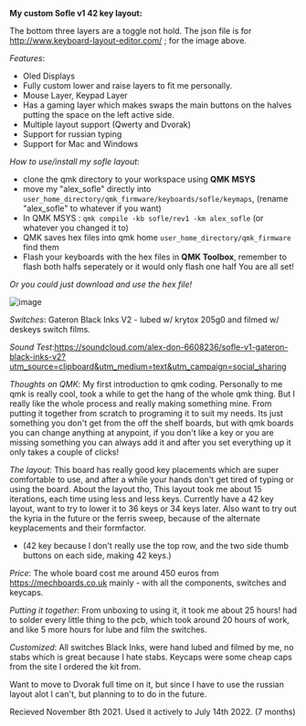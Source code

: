 **My custom Sofle v1 42 key layout:**


The bottom three layers are a toggle not hold.
The json file is for http://www.keyboard-layout-editor.com/ ; for the image above.

*Features*:
- Oled Displays
- Fully custom lower and raise layers to fit me personally.
- Mouse Layer, Keypad Layer
- Has a gaming layer which makes swaps the main buttons on the halves putting the space on the left active side.
- Multiple layout support (Qwerty and Dvorak)
- Support for russian typing
- Support for Mac and Windows

*How to use/install my sofle layout*:
- clone the qmk directory to your workspace using **QMK MSYS**
- move my "alex_sofle" directly into `user_home_directory/qmk_firmware/keyboards/sofle/keymaps`, (rename "alex_sofle" to whatever if you want)
- In QMK MSYS : `qmk compile -kb sofle/rev1 -km alex_sofle` (or whatever you changed it to)
- QMK saves hex files into qmk home `user_home_directory/qmk_firmware` find them
- Flash your keyboards with the hex files in **QMK Toolbox**, remember to flash both halfs seperately or it would only flash one half
You are all set!

*Or you could just download and use the hex file!*

![image](https://user-images.githubusercontent.com/2576834/182391084-ed44b675-320f-4d9f-a0fb-e0bbaf9aa177.png)

*Switches*: Gateron Black Inks V2 - lubed w/ krytox 205g0 and filmed w/ deskeys switch films.

*Sound Test*:https://soundcloud.com/alex-don-6608236/sofle-v1-gateron-black-inks-v2?utm_source=clipboard&utm_medium=text&utm_campaign=social_sharing

*Thoughts on QMK*:
My first introduction to qmk coding. Personally to me qmk is really cool, took a while to get the hang of the whole qmk thing. But I really like the whole process and really making something mine. From putting it together from scratch to programing it to suit my needs. Its just something you don't get from the off the shelf boards, but with qmk boards you can change anything at anypoint, if you don't like a key or you are missing something you can always add it and after you set everything up it only takes a couple of clicks!

*The layout*:
This board has really good key placements which are super comfortable to use, and after a while your hands don't get tired of typing or using the board. About the layout tho, This layout took me about 15 iterations, each time using less and less keys. Currently have a 42 key layout, want to try to lower it to 36 keys or 34 keys later. Also want to try out the kyria in the future or the ferris sweep, because of the alternate keyplacements and their formfactor.

- (42 key because I don't really use the top row, and the two side thumb buttons on each side, making 42 keys.)

*Price*:
The whole board cost me around 450 euros from https://mechboards.co.uk mainly - with all the components, switches and keycaps.

*Putting it together*:
From unboxing to using it, it took me about 25 hours! had to solder every little thing to the pcb, which took around 20 hours of work, and like 5 more hours for lube and film the switches.

*Customized*:
All switches Black Inks, were hand lubed and filmed by me, no stabs which is great because I hate stabs. Keycaps were some cheap caps from the site I ordered the kit from.

Want to move to Dvorak full time on it, but since I have to use the russian layout alot I can't, but planning to to do in the future.

Recieved November 8th 2021. Used it actively to July 14th 2022. (7 months)
